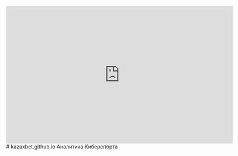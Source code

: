 <iframe src="https://player.twitch.tv/?channel=esl_csgo" frameborder="0" allowfullscreen="true" scrolling="no" height="378" width="620"></iframe># kazaxbet.github.io
Аналитика Киберспорта
